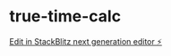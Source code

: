 # true-time-calc

[Edit in StackBlitz next generation editor ⚡️](https://stackblitz.com/~/github.com/PotatoLeg127/true-time-calc)
